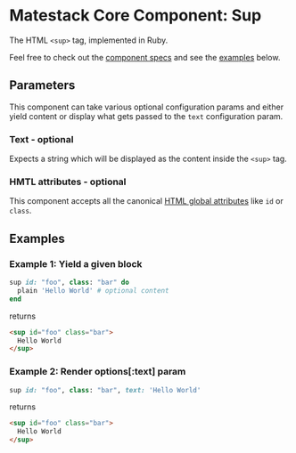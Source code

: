 # Matestack Core Component: Sup

The HTML `<sup>` tag, implemented in Ruby.

Feel free to check out the [component specs](/spec/usage/components/sup_spec.rb) and see the [examples](#examples) below.

## Parameters
This component can take various optional configuration params and either yield content or display what gets passed to the `text` configuration param.

### Text - optional
Expects a string which will be displayed as the content inside the `<sup>` tag.

### HMTL attributes - optional
This component accepts all the canonical [HTML global attributes](https://www.w3schools.com/tags/ref_standardattributes.asp) like `id` or `class`.

## Examples

### Example 1: Yield a given block

```ruby
sup id: "foo", class: "bar" do
  plain 'Hello World' # optional content
end
```

returns

```html
<sup id="foo" class="bar">
  Hello World
</sup>
```

### Example 2: Render options[:text] param

```ruby
sup id: "foo", class: "bar", text: 'Hello World'
```

returns

```html
<sup id="foo" class="bar">
  Hello World
</sup>
```
